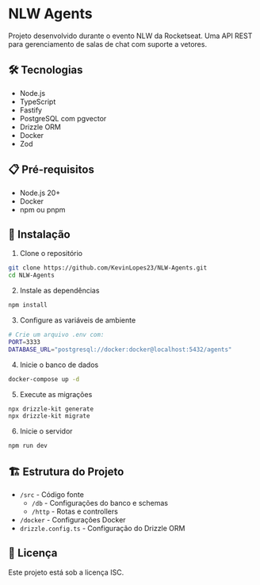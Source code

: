 # NLW Agents

Projeto desenvolvido durante o evento NLW da Rocketseat. Uma API REST para gerenciamento de salas de chat com suporte a vetores.

## 🛠️ Tecnologias

- Node.js
- TypeScript
- Fastify
- PostgreSQL com pgvector
- Drizzle ORM
- Docker
- Zod

## 📋 Pré-requisitos

- Node.js 20+
- Docker
- npm ou pnpm

## 🚀 Instalação

1. Clone o repositório

```bash
git clone https://github.com/KevinLopes23/NLW-Agents.git
cd NLW-Agents
```

2. Instale as dependências

```bash
npm install
```

3. Configure as variáveis de ambiente

```bash
# Crie um arquivo .env com:
PORT=3333
DATABASE_URL="postgresql://docker:docker@localhost:5432/agents"
```

4. Inicie o banco de dados

```bash
docker-compose up -d
```

5. Execute as migrações

```bash
npx drizzle-kit generate
npx drizzle-kit migrate
```

6. Inicie o servidor

```bash
npm run dev
```

## 🏗️ Estrutura do Projeto

- `/src` - Código fonte
  - `/db` - Configurações do banco e schemas
  - `/http` - Rotas e controllers
- `/docker` - Configurações Docker
- `drizzle.config.ts` - Configuração do Drizzle ORM

## 📝 Licença

Este projeto está sob a licença ISC.
